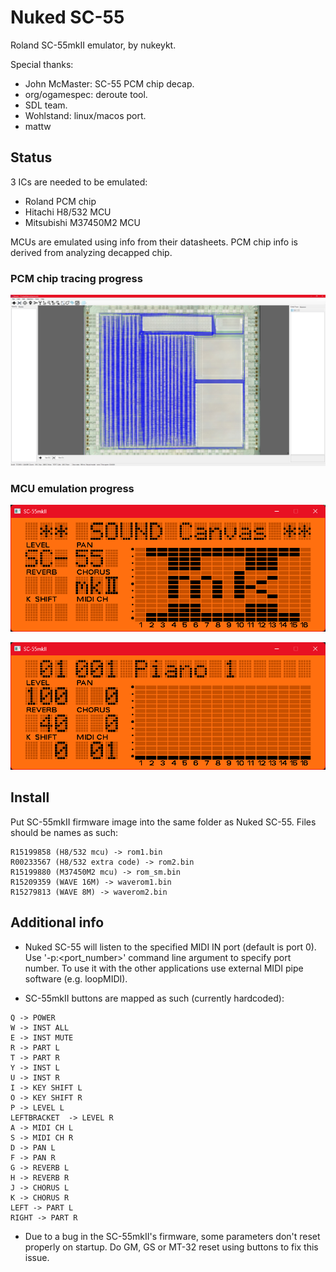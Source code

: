 # Nuked SC-55
Roland SC-55mkII emulator, by nukeykt.

Special thanks:
- John McMaster: SC-55 PCM chip decap.
- org/ogamespec: deroute tool.
- SDL team.
- Wohlstand: linux/macos port.
- mattw

## Status

3 ICs are needed to be emulated:
- Roland PCM chip
- Hitachi H8/532 MCU
- Mitsubishi M37450M2 MCU

MCUs are emulated using info from their datasheets. PCM chip info is derived from analyzing decapped chip.

### PCM chip tracing progress

![pcm_tracing.jpg](pcm_tracing.jpg)

### MCU emulation progress

![mcu1.png](mcu1.png)

![mcu2.png](mcu2.png)


## Install

Put SC-55mkII firmware image into the same folder as Nuked SC-55. Files should be names as such:
```
R15199858 (H8/532 mcu) -> rom1.bin
R00233567 (H8/532 extra code) -> rom2.bin
R15199880 (M37450M2 mcu) -> rom_sm.bin
R15209359 (WAVE 16M) -> waverom1.bin
R15279813 (WAVE 8M) -> waverom2.bin
```

## Additional info

- Nuked SC-55 will listen to the specified MIDI IN port (default is port 0). Use '-p:<port_number>' command line argument to specify port number. To use it with the other applications use external MIDI pipe software (e.g. loopMIDI).

- SC-55mkII buttons are mapped as such (currently hardcoded):

```
Q -> POWER
W -> INST ALL
E -> INST MUTE
R -> PART L
T -> PART R
Y -> INST L
U -> INST R
I -> KEY SHIFT L
O -> KEY SHIFT R
P -> LEVEL L
LEFTBRACKET  -> LEVEL R
A -> MIDI CH L
S -> MIDI CH R
D -> PAN L
F -> PAN R
G -> REVERB L
H -> REVERB R
J -> CHORUS L
K -> CHORUS R
LEFT -> PART L
RIGHT -> PART R
```

- Due to a bug in the SC-55mkII's firmware, some parameters don't reset properly on startup. Do GM, GS or MT-32 reset using buttons to fix this issue.
